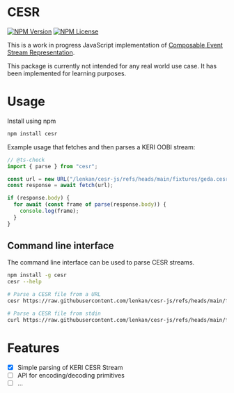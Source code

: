 # CESR

[![NPM Version](https://img.shields.io/npm/v/cesr.svg?style=flat)](https://www.npmjs.com/package/cesr)
[![NPM License](https://img.shields.io/npm/l/cesr.svg?style=flat)](https://github.com/lenkan/cesr-js/blob/main/LICENSE)

This is a work in progress JavaScript implementation of [Composable Event Stream Representation](https://github.com/trustoverip/tswg-cesr-specification).

This package is currently not intended for any real world use case. It has been implemented for learning purposes.

# Usage

Install using npm

```bash
npm install cesr
```

Example usage that fetches and then parses a KERI OOBI stream:

```typescript
// @ts-check
import { parse } from "cesr";

const url = new URL("/lenkan/cesr-js/refs/heads/main/fixtures/geda.cesr", "https://raw.githubusercontent.com");
const response = await fetch(url);

if (response.body) {
  for await (const frame of parse(response.body)) {
    console.log(frame);
  }
}
```

## Command line interface

The command line interface can be used to parse CESR streams.

```bash
npm install -g cesr
cesr --help

# Parse a CESR file from a URL
cesr https://raw.githubusercontent.com/lenkan/cesr-js/refs/heads/main/fixtures/geda.cesr

# Parse a CESR file from stdin
curl https://raw.githubusercontent.com/lenkan/cesr-js/refs/heads/main/fixtures/geda.cesr | cesr --pretty -
```

# Features

- [x] Simple parsing of KERI CESR Stream
- [ ] API for encoding/decoding primitives
- [ ] ...
